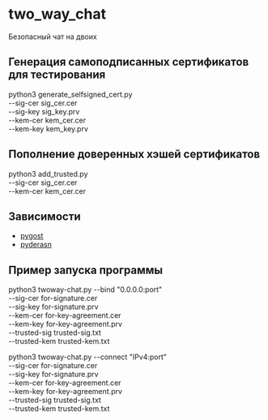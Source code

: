 # two_way_chat
Безопасный чат на двоих

## Генерация самоподписанных сертификатов для тестирования
python3 generate_selfsigned_cert.py  
  --sig-cer sig_cer.cer  
  --sig-key sig_key.prv  
  --kem-cer kem_cer.cer  
  --kem-key kem_key.prv

## Пополнение доверенных хэшей сертификатов
python3 add_trusted.py  
  --sig-cer sig_cer.cer  
  --kem-cer kem_cer.cer 


## Зависимости

- [pygost](http://www.pygost.cypherpunks.su/)
- [pyderasn](http://www.pyderasn.cypherpunks.su/)


## Пример запуска программы
python3 twoway-chat.py --bind "0.0.0.0:port"  
  --sig-cer for-signature.cer  
  --sig-key for-signature.prv  
  --kem-cer for-key-agreement.cer  
  --kem-key for-key-agreement.prv  
  --trusted-sig trusted-sig.txt   
  --trusted-kem trusted-kem.txt

python3 twoway-chat.py --connect "IPv4:port"   
  --sig-cer for-signature.cer  
  --sig-key for-signature.prv  
  --kem-cer for-key-agreement.cer  
  --kem-key for-key-agreement.prv  
  --trusted-sig trusted-sig.txt      
  --trusted-kem trusted-kem.txt  
